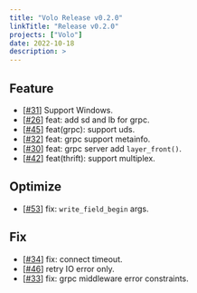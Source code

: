```yaml
---
title: "Volo Release v0.2.0"
linkTitle: "Release v0.2.0"
projects: ["Volo"]
date: 2022-10-18
description: >
---
```


## Feature

- [[#31](https://github.com/cloudwego/volo/pull/31)] Support Windows.
- [[#26](https://github.com/cloudwego/volo/pull/26)] feat: add sd and lb for grpc.
- [[#45](https://github.com/cloudwego/volo/pull/45)] feat(grpc): support uds.
- [[#32](https://github.com/cloudwego/volo/pull/32)] feat: grpc support metainfo.
- [[#30](https://github.com/cloudwego/volo/pull/30)] feat: grpc server add `layer_front()`.
- [[#42](https://github.com/cloudwego/volo/pull/42)] feat(thrift): support multiplex.

## Optimize

- [[#53](https://github.com/cloudwego/volo/pull/53)] fix: `write_field_begin` args.

## Fix

- [[#34](https://github.com/cloudwego/volo/pull/34)] fix: connect timeout.
- [[#46](https://github.com/cloudwego/volo/pull/46)] retry IO error only.
- [[#33](https://github.com/cloudwego/volo/pull/33)] fix: grpc middleware error constraints.
